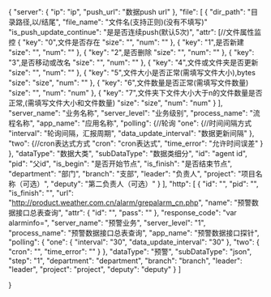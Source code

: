 {
  "server": {
    "ip": "ip",
    "push_url": "数据push url"
  },
  "file": [
    {
      "dir_path": "目录路径,以/结尾",
      "file_name": "文件名(支持正则)(没有不填写)"
      "is_push_update_continue": "是是否连续push(默认5次)",
      "attr": [//文件属性监控
        {
          "key": "0",文件是否存在
          "size": "",
          "num": ""
        },
        {
          "key": "1",是否新建
          "size": "",
          "num": ""
        },
        {
          "key": "2",是否删除
          "size": "",
          "num": ""
        },
        {
          "key": "3",是否移动或改名
          "size": "",
          "num": ""
        },
        {
          "key": "4",文件或文件夹是否更新
          "size": "",
          "num": ""
        },
        {
          "key": "5",文件大小是否正常(需填写文件大小),bytes
          "size": "size",
          "num": ""
        },
        {
          "key": "6",文件数量是否正常(需填写文件数量)
          "size": "",
          "num": "num"
        },
        {
          "key": "7",文件夹下文件大小大于n的文件数量是否正常,(需填写文件大小和文件数量)
          "size": "size",
          "num": "num"
        }
      ],
      "server_name": "业务名称",
      "server_level": "业务级别",
      "process_name": "流程名称",
      "app_name": "应用名称",
      "polling": {//轮询
        "one": {//时间间隔方式
          "interval": "轮询间隔，汇报周期",
          "data_update_interval": "数据更新间隔"
        },
        "two": {//cron表达式方式
          "cron": "cron表达式",
          "time_error": "允许时间误差"
        }
      },
      "dataType": "数据大类",
      "subDataType": "数据类细分",
      "id": "agent id",
      "pid": "父id",
      "is_begin": "是否开始节点",
      "is_finish": "是否结束节点",
      "department": "部门",
      "branch": "支部",
      "leader": "负责人",
      "project": "项目名称（可选）",
      "deputy": "第二负责人（可选）"
    }
  ],
  "http": [
    {
      "id": "",
      "pid": "",
      "is_finish": "",
      "url": "http://product.weather.com.cn/alarm/grepalarm_cn.php",
      "name": "预警数据接口总表查询",
      "attr": {
          "id": "",
          "pass": ""
        },
      "response_code": "var alarminfo=",
      "server_name": "预警业务",
      "server_level": "1",
      "process_name": "预警数据接口总表查询",
      "app_name": "预警数据接口探针",
      "polling": {
        "one": {
          "interval": "30",
          "data_update_interval": "30"
        },
        "two": {
          "cron": "",
          "time_error": ""
        }
      },
      "dataType": "预警",
      "subDataType": "json",
      "step": "1",
      "department": "department",
      "branch": "branch",
      "leader": "leader",
      "project": "project",
      "deputy": "deputy"
    }
	]

}

